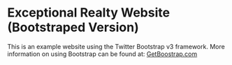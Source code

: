 # Exceptional Realty Website (Bootstraped Version)

This is an example website using the Twitter Bootstrap v3 framework.
More information on using Bootstrap can be found at:
[GetBoostrap.com](http://getbootstrap.com)
